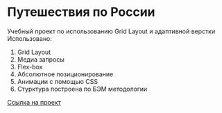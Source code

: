# Путешествия по России
Учебный проект по использованию Grid Layout и адаптивной верстки  
Использовано:
1. Grid Layout
2. Медиа запросы
3. Flex-box
4. Абсолютное позиционирование
5. Анимации с помощью CSS
6. Стурктура построена по БЭМ методологии

[Ссылка на проект](https://nikita-trofimov.github.io/russian-travel/)

